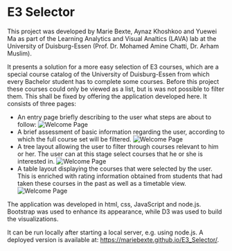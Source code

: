 # E3 Selector
This project was developed by Marie Bexte, Aynaz Khoshkoo and Yuewei Ma as part of the Learning Analytics and Visual Analtics (LAVA) lab at the University of Duisburg-Essen (Prof. Dr. Mohamed Amine Chatti, Dr. Arham Muslim).

It presents a solution for a more easy selection of E3 courses, which are a special course catalog of the University of Duisburg-Essen from which every Bachelor student has to complete some courses. Before this project these courses could only be viewed as a list, but is was not possible to filter them. This shall be fixed by offering the application developed here. It consists of three pages:

* An entry page briefly describing to the user what steps are about to follow:
![Welcome Page](/images/Page0.png)
* A brief assessment of basic information regarding the user, according to which the full course set will be filtered.
![Welcome Page](/images/Page1.png)
* A tree layout allowing the user to filter through courses relevant to him or her. The user can at this stage select courses that he or she is interested in.
![Welcome Page](/images/Page2.png)
* A table layout displaying the courses that were selected by the user. This is enriched with rating information obtained from students that had taken these courses in the past as well as a timetable view.
![Welcome Page](/images/Page3.png)

The application was developed in html, css, JavaScript and node.js.
Bootstrap was used to enhance its appearance, while D3 was used to build the visualizations.

It can be run locally after starting a local server, e.g. using node.js.
A deployed version is available at: https://mariebexte.github.io/E3_Selector/.
